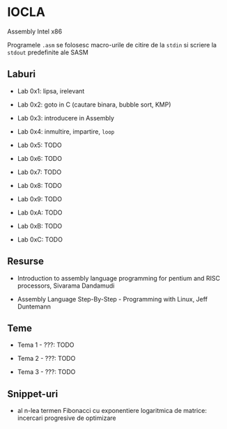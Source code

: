 # IOCLA
Assembly Intel x86

Programele ```.asm``` se folosesc macro-urile de citire de la ```stdin``` si scriere la ```stdout``` predefinite ale SASM

## Laburi
- Lab 0x1:  lipsa, irelevant

- Lab 0x2: goto in C (cautare binara, bubble sort, KMP)

- Lab 0x3: introducere in Assembly

- Lab 0x4: inmultire, impartire, ```loop```

- Lab 0x5: TODO

- Lab 0x6: TODO

- Lab 0x7: TODO

- Lab 0x8: TODO

- Lab 0x9: TODO

- Lab 0xA: TODO

- Lab 0xB: TODO

- Lab 0xC: TODO

## Resurse
- Introduction to assembly language programming for pentium and RISC processors, Sivarama Dandamudi

- Assembly Language Step-By-Step - Programming with Linux, Jeff Duntemann

## Teme
- Tema 1 - ???: TODO

- Tema 2 - ???: TODO

- Tema 3 - ???: TODO

## Snippet-uri
- al n-lea termen Fibonacci cu exponentiere logaritmica de matrice: incercari progresive de optimizare
